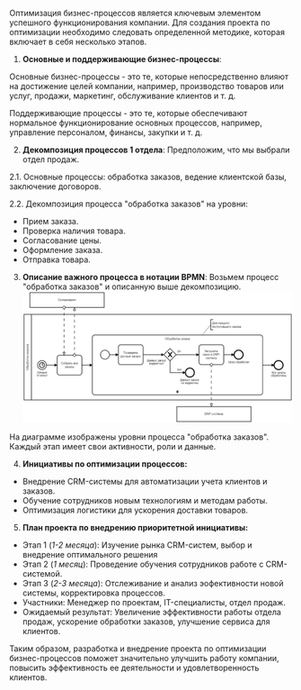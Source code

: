 Оптимизация бизнес-процессов является ключевым элементом успешного функционирования компании.
Для создания проекта по оптимизации необходимо следовать определенной методике, которая включает в себя несколько этапов.
1. **Основные и поддерживающие бизнес-процессы**:


Основные бизнес-процессы - это те, которые непосредственно влияют на достижение целей компании, например, производство товаров или услуг, продажи, маркетинг, обслуживание клиентов и т. д.


Поддерживающие процессы - это те, которые обеспечивают нормальное функционирование основных процессов, например, управление персоналом, финансы, закупки и т. д.

2. **Декомпозиция процессов 1 отдела**:
Предположим, что мы выбрали отдел продаж.


2.1. Основные процессы: обработка заказов, ведение клиентской базы, заключение договоров.


2.2. Декомпозиция процесса "обработка заказов" на уровни:
- Прием заказа.
- Проверка наличия товара.
- Согласование цены.
- Оформление заказа.
- Отправка товара.  


3. **Описание важного процесса в нотации BPMN**:
Возьмем процесс "обработка заказов" и описанную выше декомпозицию.
![BPMN - обработка заказов](https://raw.githubusercontent.com/IgorZolotin/images/932545456cc7086f3e90380080ca651cb2fd1a33/BPMN.jpg)

На диаграмме изображены уровни процесса "обработка заказов". Каждый этап имеет свои активности, роли и данные.


4. **Инициативы по оптимизации процессов:**
- Внедрение CRM-системы для автоматизации учета клиентов и заказов.
- Обучение сотрудников новым технологиям и методам работы.
- Оптимизация логистики для ускорения доставки товаров.


5. **План проекта по внедрению приоритетной инициативы:**
- Этап 1 (_1-2 месяца_): Изучение рынка CRM-систем, выбор и внедрение оптимального решения
- Этап 2 (_1 месяц_): Проведение обучения сотрудников работе с CRM-системой.
- Этап 3 (_2-3 месяца_): Отслеживание и анализ эофективности новой системы, корректировка процессов.
- Участники: Менеджер по проектам, IT-специалисты, отдел продаж.
- Ожидаемый результат: Увеличение эффективности работы отдела продаж, ускорение обработки заказов, улучшение сервиса для клиентов.


Таким образом, разработка и внедрение проекта по оптимизации бизнес-процессов поможет значительно улучшить работу компании, повысить эффективность ее деятельности и удовлетворенность клиентов.